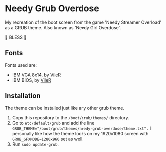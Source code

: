 # Needy Grub Overdose

My recreation of the boot screen from the game 'Needy Streamer Overload' as a GRUB theme.
Also known as 'Needy Girl Overdose'.

🙏 BLESS 🙏

## Fonts

Fonts used are:

- IBM VGA 8x14, by [VileR](https://int10h.org/oldschool-pc-fonts/)
- IBM BIOS, by [VileR](https://int10h.org/oldschool-pc-fonts/)

## Installation

The theme can be installed just like any other grub theme.

1. Copy this repository to the `/boot/grub/themes/` directory.
2. Go to `etc/default/grub` and add the line `GRUB_THEME="/boot/grub/themes/needy-grub-overdose/theme.txt".`
   I personally like how the theme looks on my 1920x1080 screen with `GRUB_GFXMODE=1280x960` set as well.
3. Run `sudo update-grub`.
